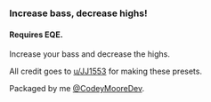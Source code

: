### Increase bass, decrease highs!

#### Requires EQE.

Increase your bass and decrease the highs.

All credit goes to [u/JJ1553](https://www.reddit.com/user/JJ1553) for making these presets.

Packaged by me [@CodeyMooreDev](https://twitter.com/CodeyMooreDev).
